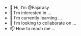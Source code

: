 - 👋 Hi, I’m @Fajarasy
- 👀 I’m interested in ...
- 🌱 I’m currently learning ...
- 💞️ I’m looking to collaborate on ...
- 📫 How to reach me ...

<!---
Fajarasy/Fajarasy is a ✨ special ✨ repository because its `README.md` (this file) appears on your GitHub profile.
You can click the Preview link to take a look at your changes.
--->

